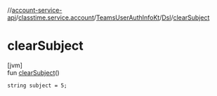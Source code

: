 //[account-service-api](../../../../index.md)/[classtime.service.account](../../index.md)/[TeamsUserAuthInfoKt](../index.md)/[Dsl](index.md)/[clearSubject](clear-subject.md)

# clearSubject

[jvm]\
fun [clearSubject](clear-subject.md)()

<code>string subject = 5;</code>
